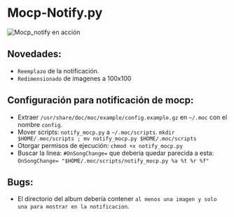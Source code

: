 # Mocp-Notify.py

![Mocp_notify en acción](https://youtu.be/x6CiPKTay8o)




## Novedades:
- `Reemplazo` de la notificación.
- `Redimensionado` de imagenes a 100x100

## Configuración para notificación de mocp:
- Extraer `/usr/share/doc/moc/example/config.example.gz` en `~/.moc` con el nombre `config`.
- Mover scripts: `notify_mocp.py` a `~/.moc/scripts`.
`mkdir $HOME/.moc/scripts ; mv notify_mocp.py $HOME/.moc/scripts`
- Otorgar permisos de ejecución:  `chmod +x notify_mocp.py`
- Buscar la linea: `#OnSongChange=` que debería quedar parecida a esta: `OnSongChange= "$HOME/.moc/scripts/notify_mocp.py %a %t %r %f"` 

## Bugs:
- El directorio del album debería contener `al menos una imagen y solo una para mostrar en la notificacion`. 
